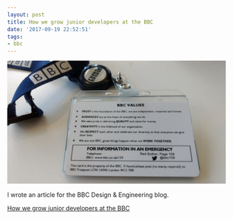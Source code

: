 ```yaml
---
layout: post
title: How we grow junior developers at the BBC
date: '2017-09-19 22:52:51'
tags:
- bbc
---
```


![Reverse side of a BBC staff ID card listing the BBC's values.](/assets/images/2017-09-19-bbc-id-card.jpg)

I wrote an article for the BBC Design & Engineering blog.

[How we grow junior developers at the BBC](https://medium.com/bbc-design-engineering/how-we-grow-junior-developers-at-the-bbc-dc3054f7e390)
